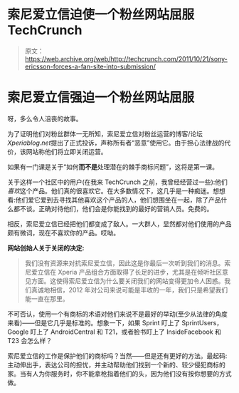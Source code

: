 # 索尼爱立信迫使一个粉丝网站屈服 TechCrunch

> 原文：<https://web.archive.org/web/http://techcrunch.com/2011/10/21/sony-ericsson-forces-a-fan-site-into-submission/>

# 索尼爱立信强迫一个粉丝网站屈服

呀，多么令人沮丧的故事。

为了证明他们对粉丝群体一无所知，索尼爱立信对粉丝运营的博客/论坛*Xperiablog.net*提出了正式投诉，声称所有者“恶意”使用它。由于担心法律战的代价，该网站称他们将立即关闭运营。

如果有一门课是关于“如何**而不是**处理潜在的棘手商标问题”，这将是第一课。

关于这样一个社区中的用户(在我来 TechCrunch 之前，我曾经经营过一些):他们*喜欢*这个产品。他们真的很喜欢它。在大多数情况下，这几乎是一种痴迷。想想看:他们爱它爱到去寻找其他喜欢这个产品的人，他们想围坐在一起，除了产品什么都不谈。正确对待他们，他们会是你能找到的最好的营销人员。免费的。

相反，索尼爱立信已经把他们都变成了敌人。一大群人，显然都对他们使用的产品颇有微词，现在不喜欢你的产品。哎呦。

**网站创始人关于关闭的决定:**

> 我们没有资源来对抗索尼爱立信，因此这是你最后一次听到我们的消息。索尼爱立信在 Xperia 产品组合方面取得了长足的进步，尤其是在倾听社区意见方面。这使得索尼爱立信为什么要关闭我们的网站变得更加令人困惑。我们真诚地相信，2012 年对公司来说可能是丰收的一年，我们只是希望我们能一直在那里。

不可否认，使用一个有商标的术语对他们来说不是最好的举动(至少从法律的角度来看)——但是它几乎是标准的。想象一下，如果 Sprint 盯上了 SprintUsers，Google 盯上了 AndroidCentral 和 T21，或者脸书盯上了 InsideFacebook 和 T23 会怎么样？

索尼爱立信的工作是保护他们的商标吗？当然——但是还有更好的方法。最起码:主动伸出手，表达公司的担忧，并主动帮助他们找到一个新的、较少侵犯商标的家。当有人为你服务时，你不能拿枪指着他们的头，因为他们没有按你想要的方式做。